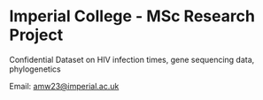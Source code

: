 # Imperial College - MSc Research Project

Confidential Dataset on HIV infection times, gene sequencing data, phylogenetics

Email: amw23@imperial.ac.uk
